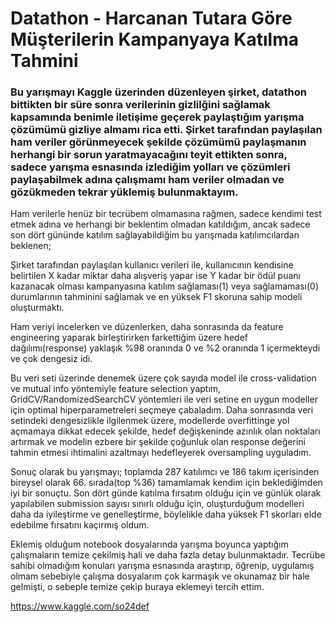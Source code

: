 # Datathon - Harcanan Tutara Göre Müşterilerin Kampanyaya Katılma Tahmini

  
### Bu yarışmayı Kaggle üzerinden düzenleyen şirket, datathon bittikten bir süre sonra verilerinin gizlilğini sağlamak kapsamında benimle iletişime geçerek paylaştığım yarışma çözümümü gizliye almamı rica etti. Şirket tarafından paylaşılan ham veriler görünmeyecek şekilde çözümümü paylaşmanın herhangi bir sorun yaratmayacağını teyit ettikten sonra, sadece yarışma esnasında izlediğim yolları ve çözümleri paylaşabilmek adına çalışmamı ham veriler olmadan ve gözükmeden tekrar yüklemiş bulunmaktayım.

  Ham verilerle henüz bir tecrübem olmamasına rağmen, sadece kendimi test etmek adına ve herhangi bir beklentim olmadan katıldığım, ancak sadece son dört gününde katılım sağlayabildiğim bu yarışmada katılımcılardan beklenen;
  
  Şirket tarafından paylaşılan kullanıcı verileri ile, kullanıcının kendisine belirtilen X kadar miktar daha alışveriş yapar ise Y kadar bir ödül puanı kazanacak olması kampanyasına katılım sağlaması(1) veya sağlamaması(0) durumlarının tahminini sağlamak ve en yüksek F1 skoruna sahip modeli oluşturmaktı.
  
  Ham veriyi incelerken ve düzenlerken, daha sonrasında da feature engineering yaparak birleştirirken farkettiğim üzere hedef dağılımı(response) yaklaşık %98 oranında 0 ve %2 oranında 1 içermekteydi ve çok dengesiz idi. 
  
  Bu veri seti üzerinde denemek üzere çok sayıda model ile cross-validation ve mutual info yöntemiyle feature selection yaptım, GridCV/RandomizedSearchCV yöntemleri ile veri setine en uygun modeller için optimal hiperparametreleri seçmeye çabaladım. Daha sonrasında veri setindeki dengesizlikle ilgilenmek üzere, modellerde overfittinge yol açmamaya dikkat edecek şekilde, hedef değişkeninde azınlık olan noktaları artırmak ve modelin ezbere bir şekilde çoğunluk olan response değerini tahmin etmesi ihtimalini azaltmayı hedefleyerek oversampling uyguladım. 
  
  Sonuç olarak bu yarışmayı; toplamda 287 katılımcı ve 186 takım içerisinden bireysel olarak 66. sırada(top %36) tamamlamak kendim için beklediğimden iyi bir sonuçtu. Son dört günde katılma fırsatım olduğu için ve günlük olarak yapılabilen submission sayısı sınırlı olduğu için, oluşturduğum modelleri daha da iyileştirme ve genelleştirme, böylelikle daha yüksek F1 skorları elde edebilme fırsatını kaçırmış oldum.
  
  Eklemiş olduğum notebook dosyalarında yarışma boyunca yaptığım çalışmaların temize çekilmiş hali ve daha fazla detay bulunmaktadır. Tecrübe sahibi olmadığım konuları yarışma esnasında araştırıp, öğrenip, uygulamış olmam sebebiyle çalışma dosyalarım çok karmaşık ve okunamaz bir hale gelmişti, o sebeple temize çekip buraya eklemeyi tercih ettim.



https://www.kaggle.com/so24def

